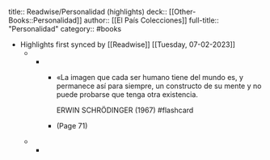 title:: Readwise/Personalidad (highlights)
deck:: [[Other-Books::Personalidad]]
author:: [[El País Colecciones]]
full-title:: "Personalidad"
category:: #books

- Highlights first synced by [[Readwise]] [[Tuesday, 07-02-2023]]
	- -
		- «La imagen que cada ser humano tiene del mundo es, y permanece así para siempre, un constructo de su mente y no puede probarse que tenga otra existencia.
		  
		  ERWIN SCHRÖDINGER (1967) #flashcard
		- (Page 71)
	- -